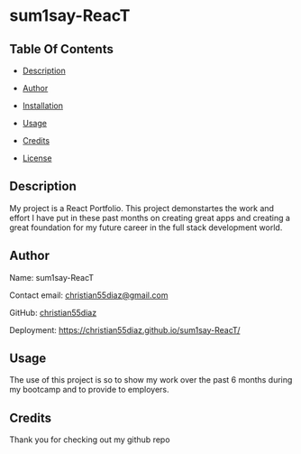 # sum1say-ReacT
## Table Of Contents
  
* [Description](#Description)
  
* [Author](#Author)
  
* [Installation](#Installation)
  
* [Usage](#Usage)
  
* [Credits](#Credits)
  
* [License](#License)
  
## Description
  
My project is a React Portfolio. This project demonstartes the work and effort I have put in these past months on creating great apps and creating a great foundation for my future career in the full stack development world.
  
## Author
  
Name: sum1say-ReacT
  
Contact email: christian55diaz@gmail.com
  
GitHub: [christian55diaz](https://github.com/christian55diaz)

Deployment: https://christian55diaz.github.io/sum1say-ReacT/

  
## Usage
The use of this project is so to show my work over the past 6 months during my bootcamp and to provide to employers.
## Credits
Thank you for checking out my github repo
